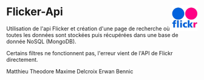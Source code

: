 # Flicker-Api <img src="/assets/images/read-me-logo.jpg" width="68" style="display: flex; float: right;">
 Utilisation de l'api Flicker et création d'une page de recherche où toutes les données sont stockées puis récupérées dans une base de donnée NoSQL (MongoDB).
 
 Certains filtres ne fonctionnent pas, l'erreur vient de l'API de Flickr directement.
 
 Matthieu Theodore
 Maxime Delcroix
 Erwan Bennic
